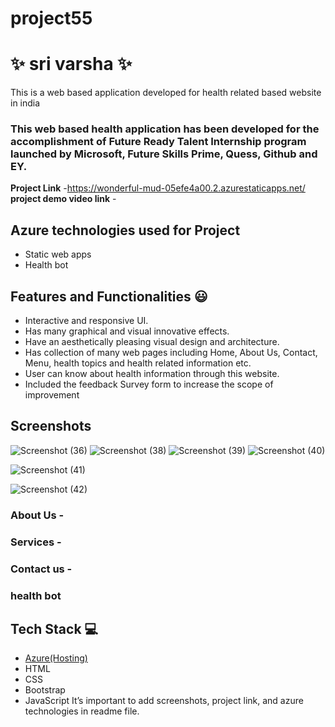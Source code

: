 # project55
# ✨ sri varsha ✨

This is a web based application developed for health related based website in india

### This web based health application has been developed for the accomplishment of Future Ready Talent Internship program launched by Microsoft, Future Skills Prime, Quess, Github and EY.


**Project Link** -https://wonderful-mud-05efe4a00.2.azurestaticapps.net/
**project demo video link** - 

## Azure technologies used for Project

- Static web apps
- Health bot

## Features and Functionalities 😃

- Interactive and responsive UI.
- Has many graphical and visual innovative effects.
- Have an aesthetically pleasing visual design and architecture.
- Has collection of many web pages including Home, About Us, Contact, Menu, health topics and health related information etc.
- User can know about health information through this website.
- Included the feedback Survey form to increase the scope of improvement 

## Screenshots
![Screenshot (36)](https://user-images.githubusercontent.com/114715588/203889123-0bde565a-5535-494e-898d-f58258e0013b.png)
![Screenshot (38)](https://user-images.githubusercontent.com/114715588/203889135-4de9eb74-3712-4908-a76b-afa9813ae82b.png)
![Screenshot (39)](https://user-images.githubusercontent.com/114715588/203889149-56f79477-ec7d-4f35-8bf4-0d9c43756f10.png)
![Screenshot (40)](https://user-images.githubusercontent.com/114715588/203889162-311ad9f3-1e47-42c6-b009-023dd7e8375f.png)

![Screenshot (41)](https://user-images.githubusercontent.com/114715588/203889168-29cfa3a5-912f-462d-8a99-40e027b2ed33.png)

![Screenshot (42)](https://user-images.githubusercontent.com/114715588/203889177-1321d2cc-9f9b-4d3f-a995-3d5fb4ce0524.png)



   

### About Us -



### Services -



### Contact us -



### health bot




## Tech Stack 💻

- [Azure(Hosting)](https://azure.microsoft.com/en-in/features/azure-portal/)
- HTML
- CSS
- Bootstrap
- JavaScript
It’s important to add screenshots, project link, and azure technologies in readme file.

